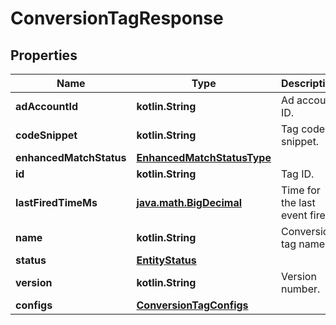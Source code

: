 
# ConversionTagResponse

## Properties
| Name | Type | Description | Notes |
| ------------ | ------------- | ------------- | ------------- |
| **adAccountId** | **kotlin.String** | Ad account ID. |  [optional] |
| **codeSnippet** | **kotlin.String** | Tag code snippet. |  [optional] |
| **enhancedMatchStatus** | [**EnhancedMatchStatusType**](EnhancedMatchStatusType.md) |  |  [optional] |
| **id** | **kotlin.String** | Tag ID. |  [optional] |
| **lastFiredTimeMs** | [**java.math.BigDecimal**](java.math.BigDecimal.md) | Time for the last event fired. |  [optional] |
| **name** | **kotlin.String** | Conversion tag name. |  [optional] |
| **status** | [**EntityStatus**](EntityStatus.md) |  |  [optional] |
| **version** | **kotlin.String** | Version number. |  [optional] |
| **configs** | [**ConversionTagConfigs**](ConversionTagConfigs.md) |  |  [optional] |



